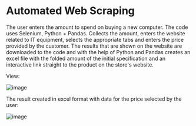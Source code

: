 # Automated Web Scraping
The user enters the amount to spend on buying a new computer. The code uses Selenium, Python + Pandas. Collects the amount, enters the website related to IT equipment, selects the appropriate tabs and enters the price provided by the customer. The results that are shown on the website are downloaded to the code and with the help of Python and Pandas creates an excel file with the folded amount of the initial specification and an interactive link straight to the product on the store's website.


View:


![image](https://user-images.githubusercontent.com/114942472/201528828-563bfbdc-b327-4e1d-9bc8-1f533b080928.png)


The result created in excel format with data for the price selected by the user:


![image](https://user-images.githubusercontent.com/114942472/201529144-dfdb6634-2d1d-4e0d-8025-2575310d7f13.png)





